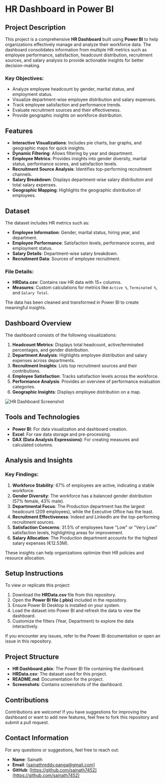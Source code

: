 # HR Dashboard in Power BI

## Project Description
This project is a comprehensive **HR Dashboard** built using **Power BI** to help organizations effectively manage and analyze their workforce data. The dashboard consolidates information from multiple HR metrics such as employee performance, satisfaction, headcount distribution, recruitment sources, and salary analysis to provide actionable insights for better decision-making.

### Key Objectives:
- Analyze employee headcount by gender, marital status, and employment status.
- Visualize department-wise employee distribution and salary expenses.
- Track employee satisfaction and performance trends.
- Evaluate recruitment sources and their effectiveness.
- Provide geographic insights on workforce distribution.

## Features
- **Interactive Visualizations**: Includes pie charts, bar graphs, and geographic maps for quick insights.
- **Dynamic Filtering**: Allows filtering by year and department.
- **Employee Metrics**: Provides insights into gender diversity, marital status, performance scores, and satisfaction levels.
- **Recruitment Source Analysis**: Identifies top-performing recruitment channels.
- **Salary Breakdown**: Displays department-wise salary distribution and total salary expenses.
- **Geographic Mapping**: Highlights the geographic distribution of employees.

## Dataset
The dataset includes HR metrics such as:
- **Employee Information**: Gender, marital status, hiring year, and department.
- **Employee Performance**: Satisfaction levels, performance scores, and employment status.
- **Salary Details**: Department-wise salary breakdown.
- **Recruitment Data**: Sources of employee recruitment.

### File Details:
- **HRData.csv**: Contains raw HR data with 15+ columns.
- **Measures**: Custom calculations for metrics like `Active %`, `Terminated %`, and `Salary Total`.

The data has been cleaned and transformed in Power BI to create meaningful insights.

## Dashboard Overview
The dashboard consists of the following visualizations:
1. **Headcount Metrics**: Displays total headcount, active/terminated percentages, and gender distribution.
2. **Department Analysis**: Highlights employee distribution and salary expenses across departments.
3. **Recruitment Insights**: Lists top recruitment sources and their contributions.
4. **Employee Satisfaction**: Tracks satisfaction levels across the workforce.
5. **Performance Analysis**: Provides an overview of performance evaluation categories.
6. **Geographic Insights**: Displays employee distribution on a map.

![HR Dashboard Screenshot]("C:\Users\saina\Pictures\Screenshots\HR_Analysis_Dashboard.png")

## Tools and Technologies
- **Power BI**: For data visualization and dashboard creation.
- **Excel**: For raw data storage and pre-processing.
- **DAX (Data Analysis Expressions)**: For creating measures and calculated columns.

## Analysis and Insights
### Key Findings:
1. **Workforce Stability**: 67% of employees are active, indicating a stable workforce.
2. **Gender Diversity**: The workforce has a balanced gender distribution (57% female, 43% male).
3. **Departmental Focus**: The Production department has the largest headcount (209 employees), while the Executive Office has the least.
4. **Recruitment Effectiveness**: Indeed and LinkedIn are the top-performing recruitment sources.
5. **Satisfaction Concerns**: 31.5% of employees have "Low" or "Very Low" satisfaction levels, highlighting areas for improvement.
6. **Salary Allocation**: The Production department accounts for the highest salary expenses (€12.53M).

These insights can help organizations optimize their HR policies and resource allocation.

## Setup Instructions
To view or replicate this project:
1. Download the **HRData.csv** file from this repository.
2. Open the **Power BI file (.pbix)** included in the repository.
3. Ensure Power BI Desktop is installed on your system.
4. Load the dataset into Power BI and refresh the data to view the dashboard.
5. Customize the filters (Year, Department) to explore the data interactively.

If you encounter any issues, refer to the Power BI documentation or open an issue in this repository.

## Project Structure
- **HR Dashboard.pbix**: The Power BI file containing the dashboard.
- **HRData.csv**: The dataset used for this project.
- **README.md**: Documentation for the project.
- **Screenshots**: Contains screenshots of the dashboard.

## Contributions
Contributions are welcome! If you have suggestions for improving the dashboard or want to add new features, feel free to fork this repository and submit a pull request.

## Contact Information
For any questions or suggestions, feel free to reach out:
- **Name**: Sainath
- **Email**: [sainathreddy.panga@gmail.com]
- **GitHub**: [https://github.com/sainath7452](https://github.com/sainath7452)
